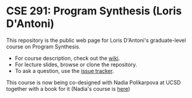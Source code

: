 # CSE 291: Program Synthesis (Loris D'Antoni)

This repository is the public web page for Loris D'Antoni's graduate-level course on Program Synthesis.

* For course description, check out the [wiki](https://github.com/lorisdanto/cse291-program-synthesis-loris/wiki).
* For lecture slides, browse or clone the repository.
* To ask a question, use the [issue tracker](https://github.com/lorisdanto/cse291-program-synthesis-loris/issues).

This course is now being co-designed with Nadia Polikarpova at UCSD together with a book for it (Nadia's course is [here](https://github.com/nadia-polikarpova/cse291-program-synthesis))


